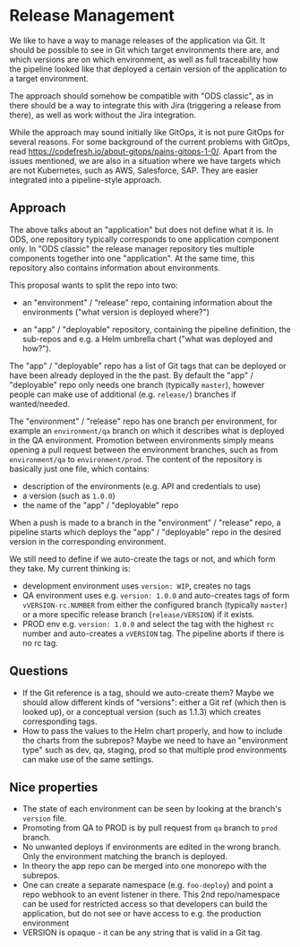 # Release Management

We like to have a way to manage releases of the application via Git. It should be possible to see in Git which target environments there are, and which versions are on which environment, as well as full traceability how the pipeline looked like that deployed a certain version of the application to a target environment.

The approach should somehow be compatible with "ODS classic", as in there should be a way to integrate this with Jira (triggering a release from there), as well as work without the Jira integration.

While the approach may sound initially like GitOps, it is not pure GitOps for several reasons. For some background of the current problems with GitOps, read https://codefresh.io/about-gitops/pains-gitops-1-0/. Apart from the issues mentioned, we are also in a situation where we have targets which are not Kubernetes, such as AWS, Salesforce, SAP. They are easier integrated into a pipeline-style approach.

## Approach

The above talks about an "application" but does not define what it is. In ODS, one repository typically corresponds to one application component only. In "ODS classic" the release manager repository ties multiple components together into one "application". At the same time, this repository also contains information about environments.

This proposal wants to split the repo into two:

* an "environment" / "release" repo, containing information about the environments ("what version is deployed where?")

* an "app" / "deployable" repository, containing the pipeline definition, the sub-repos and e.g. a Helm umbrella chart ("what was deployed and how?").

The "app" / "deployable" repo has a list of Git tags that can be deployed or have been already deployed in the the past. By default the "app" / "deployable" repo only needs one branch (typically `master`), however people can make use of additional (e.g. `release/`) branches if wanted/needed.

The "environment" / "release" repo has one branch per environment, for example an `environment/qa` branch on which it describes what is deployed in the QA environment. Promotion between environments simply means opening a pull request between the environment branches, such as from `environment/qa` to `environment/prod`. The content of the repository is basically just one file, which contains:

* description of the environments (e.g. API and credentials to use)
* a version (such as `1.0.0`)
* the name of the "app" / "deployable" repo

When a push is made to a branch in the "environment" / "release" repo, a pipeline starts which deploys the "app" / "deployable" repo in the desired version in the corresponding environment.

We still need to define if we auto-create the tags or not, and which form they take. My current thinking is:

* development environment uses `version: WIP`, creates no tags
* QA environment uses e.g. `version: 1.0.0` and auto-creates tags of form `vVERSION-rc.NUMBER` from either the configured branch (typically `master`) or a more specific release branch (`release/VERSION`) if it exists.
* PROD env  e.g. `version: 1.0.0` and select the tag with the highest `rc` number and auto-creates a `vVERSION` tag. The pipeline aborts if there is no rc tag.

## Questions

* If the Git reference is a tag, should we auto-create them? Maybe we should allow different kinds of "versions": either a Git ref (which then is looked up), or a conceptual version (such as 1.1.3) which creates corresponding tags.
* How to pass the values to the Helm chart properly, and how to include the charts from the subrepos? Maybe we need to have an "environment type" such as dev, qa, staging, prod so that multiple prod environments can make use of the same settings.

## Nice properties

* The state of each environment can be seen by looking at the branch's `version` file.
* Promoting from QA to PROD is by pull request from `qa` branch to `prod` branch.
* No unwanted deploys if environments are edited in the wrong branch. Only the environment matching the branch is deployed.
* In theory the app repo can be merged into one monorepo with the subrepos.
* One can create a separate namespace (e.g. `foo-deploy`) and point a repo webhook to an event listener in there. This 2nd repo/namespace can be used for restricted access so that developers can build the application, but do not see or have access to e.g. the production environment
* VERSION is opaque - it can be any string that is valid in a Git tag.
